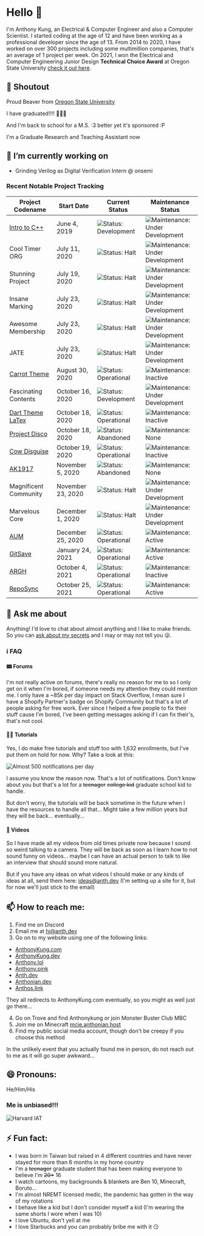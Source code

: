 # Hello 👋

I'm Anthony Kung, an Electrical & Computer Engineer and also a Computer Scientist. I started coding at the age of 12 and have been working as a professional developer since the age of 13. From 2014 to 2020, I have worked on over 300 projects including some multimillion companies, that's an average of 1 project per week. On 2021, I won the Electrical and Computer Engineering Junior Design **Technical Choice Award** at Oregon State University [check it out here](https://eecs.oregonstate.edu/project-showcase/browse.php?category=ECE34xSp21).

## 📢 Shoutout

Proud Beaver from [Oregon State University](http://eecs.oregonstate.edu/~kungc/)

I have graduated!!!! 🎉🎉🎉

And I'm back to school for a M.S. :3 better yet it's sponsored :P

I'm a Graduate Research and Teaching Assistant now

## 🔭 I’m currently working on

- Grinding Verilog as Digital Verification Intern @ onsemi

### Recent Notable Project Tracking

| Project Codename                                                            | Start Date        | Current Status                                                                                        | Maintenance Status                                                                                                           |
| --------------------------------------------------------------------------- | ----------------- | ----------------------------------------------------------------------------------------------------- | ---------------------------------------------------------------------------------------------------------------------------- |
| [Intro to C++](https://repl.it/talk/learn/Intro-to-C/15340)                 | June 4, 2019      | ![Status: Development](https://img.shields.io/static/v1?label=status&message=development&color=blue)  | ![Maintenance: Under Development](https://img.shields.io/static/v1?label=maintenance&message=under%20development&color=blue) |
| Cool Timer ORG                                                              | July 11, 2020     | ![Status: Halt](https://img.shields.io/static/v1?label=status&message=halt&color=yellow)              | ![Maintenance: Under Development](https://img.shields.io/static/v1?label=maintenance&message=under%20development&color=blue) |
| Stunning Project                                                            | July 19, 2020     | ![Status: Halt](https://img.shields.io/static/v1?label=status&message=halt&color=yellow)              | ![Maintenance: Under Development](https://img.shields.io/static/v1?label=maintenance&message=under%20development&color=blue) |
| Insane Marking                                                              | July 23, 2020     | ![Status: Halt](https://img.shields.io/static/v1?label=status&message=halt&color=yellow)              | ![Maintenance: Under Development](https://img.shields.io/static/v1?label=maintenance&message=under%20development&color=blue) |
| Awesome Membership                                                          | July 23, 2020     | ![Status: Halt](https://img.shields.io/static/v1?label=status&message=halt&color=yellow)              | ![Maintenance: Under Development](https://img.shields.io/static/v1?label=maintenance&message=under%20development&color=blue) |
| JATE                                                                        | July 23, 2020     | ![Status: Halt](https://img.shields.io/static/v1?label=status&message=halt&color=yellow)              | ![Maintenance: Under Development](https://img.shields.io/static/v1?label=maintenance&message=under%20development&color=blue) |
| [Carrot Theme](https://github.com/Anthonykung/Carrot-Gay-Theme-for-VS-Code) | August 30, 2020   | ![Status: Operational](https://img.shields.io/static/v1?label=status&message=operational&color=green) | ![Maintenance: Inactive](https://img.shields.io/static/v1?label=maintenance&message=inactive&color=yellow)                   |
| Fascinating Contents                                                        | October 16, 2020  | ![Status: Development](https://img.shields.io/static/v1?label=status&message=development&color=blue)  | ![Maintenance: Under Development](https://img.shields.io/static/v1?label=maintenance&message=under%20development&color=blue) |
| [Dart Theme LaTex](https://github.com/Anthonykung/Dark-Theme-LaTex)         | October 18, 2020  | ![Status: Operational](https://img.shields.io/static/v1?label=status&message=operational&color=green) | ![Maintenance: Inactive](https://img.shields.io/static/v1?label=maintenance&message=inactive&color=yellow)                   |
| [Project Disco](https://github.com/Anthonykung/WordPress-Project-Disco)     | October 18, 2020  | ![Status: Abandoned](https://img.shields.io/static/v1?label=status&message=abandoned&color=red)       | ![Maintenance: None](https://img.shields.io/static/v1?label=maintenance&message=none&color=red)                              |
| [Cow Disguise](https://github.com/Anthonykung/Cow-Disguise)                 | October 19, 2020  | ![Status: Operational](https://img.shields.io/static/v1?label=status&message=operational&color=green) | ![Maintenance: Inactive](https://img.shields.io/static/v1?label=maintenance&message=inactive&color=yellow)                   |
| [AK1917](https://github.com/Anthonykung/AK1917)                             | November 5, 2020  | ![Status: Abandoned](https://img.shields.io/static/v1?label=status&message=abandoned&color=red)       | ![Maintenance: None](https://img.shields.io/static/v1?label=maintenance&message=none&color=red)                              |
| Magnificent Community                                                       | November 23, 2020 | ![Status: Halt](https://img.shields.io/static/v1?label=status&message=halt&color=yellow)              | ![Maintenance: Under Development](https://img.shields.io/static/v1?label=maintenance&message=under%20development&color=blue) |
| Marvelous Core                                                              | December 1, 2020  | ![Status: Halt](https://img.shields.io/static/v1?label=status&message=halt&color=yellow)              | ![Maintenance: Under Development](https://img.shields.io/static/v1?label=maintenance&message=under%20development&color=blue) |
| [AUM](https://github.com/Anthonykung/Anthonian-Uptime-Monitoring)           | December 25, 2020 | ![Status: Operational](https://img.shields.io/static/v1?label=status&message=operational&color=green) | ![Maintenance: Active](https://img.shields.io/static/v1?label=maintenance&message=active&color=green)                        |
| [GitSave](https://github.com/Anthonykung/GitSave)                           | January 24, 2021  | ![Status: Operational](https://img.shields.io/static/v1?label=status&message=operational&color=green) | ![Maintenance: Active](https://img.shields.io/static/v1?label=maintenance&message=active&color=green)                        |
| [ARGH](https://github.com/Anthonykung/ARGH)                                 | October 4, 2021   | ![Status: Operational](https://img.shields.io/static/v1?label=status&message=operational&color=green) | ![Maintenance: Inactive](https://img.shields.io/static/v1?label=maintenance&message=inactive&color=yellow)                   |
| [RepoSync](https://github.com/Anthonykung/RepoSync)                         | October 25, 2021  | ![Status: Operational](https://img.shields.io/static/v1?label=status&message=operational&color=green) | ![Maintenance: Active](https://img.shields.io/static/v1?label=maintenance&message=active&color=green)                        |

## 💬 Ask me about

Anything! I'd love to chat about almost anything and I like to make friends. So you can [ask about my secrets](https://tellonym.me/anthonykung) and I may or may not tell you 😜.

### ℹ FAQ

#### 📟 Forums

I'm not really active on forums, there's really no reason for me to so I only get on it when I'm bored, if someone needs my attention they could mention me. I only have a ~85k per day impact on Stack Overflow, I mean sure I have a Shopify Partner's badge on Shopify Community but that's a lot of people asking for free work. Ever since I helped a few people to fix their stuff cause I'm bored, I've been getting messages asking if I can fix their's, that's not cool.

#### 👨‍🏫 Tutorials

Yes, I do make free tutorials and stuff too with 1,632 enrollments, but I've put them on hold for now. Why? Take a look at this:

![Almost 500 notifications per day](https://vault.hailiga.org/Anthonykung/Images/Repl-it-Dashboard.PNG)

I assume you know the reason now. That's a lot of notifications. Don't know about you but that's a lot for a ~~teenager~~ ~~college kid~~ graduate school kid to handle.

But don't worry, the tutorials will be back sometime in the future when I have the resources to handle all that... Might take a few million years but they will be back...  eventually...

#### 🎥 Videos

So I have made all my videos from old times private now because I sound so weird talking to a camera. They will be back as soon as I learn how to not sound funny on videos... maybe I can have an actual person to talk to like an interview that should sound more natural.

But if you have any ideas on what videos I should make or any kinds of ideas at all, send them here: [ideas@anth.dev](mailto:ideas@anth.dev) (I'm setting up a site for it, but for now we'll just stick to the email)

## 📫 How to reach me:

1. Find me on Discord
2. Email me at [hi@anth.dev](mailto:hi@anth.dev)
3. Go on to my website using one of the following links:
  - [AnthonyKung.com](https://anthonykung.com)
  - [AnthonyKung.dev](https://anthonykung.dev)
  - [Anthony.lol](https://anthony.lol)
  - [Anthony.pink](https://anthony.pink)
  - [Anth.dev](https://anth.dev)
  - [Anthonian.dev](https://anthonian.dev)
  - [Anthos.link](https://anthos.link)

They all redirects to AnthonyKung.com eventually, so you might as well just go there...

4. Go on Trove and find Anthonykung or join Monster Buster Club MBC
5. Join me on Minecraft [mcje.anthonian.host](https://mcje.anthonian.host)
6. Find my public social media account, though don't be creepy if you choose this method

In the unlikely event that you actually found me in person, do not reach out to me as it will go super awkward...

## 😄 Pronouns:

He/Him/His

### Me is unbiased!!!

![Harvard IAT](https://dl.airtable.com/.attachmentThumbnails/31379628cbf673ab2db3beb145173f9f/5a0b4fcf)

## ⚡ Fun fact:

- I was born in Taiwan but raised in 4 different countries and have never stayed for more than 6 months in my home country
- I'm a ~~teenager~~ graduate student that has been making everyone to believe I'm ~~20+~~ 16
- I watch cartoons, my backgrounds & blankets are Ben 10, Minecraft, Boruto...
- I'm almost NREMT licensed medic, the pandemic has gotten in the way of my rotations
- I behave like a kid but I don't consider myself a kid (I'm wearing the same shorts I wore when I was 10)
- I love Ubuntu, don't yell at me
- I love Starbucks and you can probably bribe me with it 😏

<!--
**Anthonykung/Anthonykung** is a ✨ _special_ ✨ repository because its `README.md` (this file) appears on your GitHub profile.

Here are some ideas to get you started:

- 🔭 I’m currently working on ...
- 🌱 I’m currently learning ...
- 👯 I’m looking to collaborate on ...
- 🤔 I’m looking for help with ...
- 💬 Ask me about ...
- 📫 How to reach me: ...
- 😄 Pronouns: ...
- ⚡ Fun fact: ...
-->
